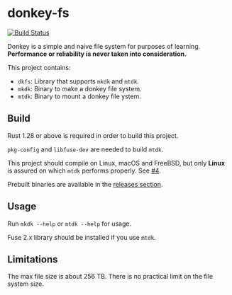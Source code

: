 # donkey-fs

[![Build Status](https://travis-ci.org/sticnarf/donkey-fs.svg?branch=master)](https://travis-ci.org/sticnarf/donkey-fs)

Donkey is a simple and naive file system for purposes of learning.
**Performance or reliability is never taken into consideration.**

This project contains:

* `dkfs`: Library that supports `mkdk` and `mtdk`.
* `mkdk`: Binary to make a donkey file system.
* `mtdk`: Binary to mount a donkey file ystem.

## Build

Rust 1.28 or above is required in order to build this project.

`pkg-config` and `libfuse-dev` are needed to build `mtdk`.

This project should compile on Linux, macOS and FreeBSD,
but only **Linux** is assured on which `mtdk` performs properly.
See [#4](https://github.com/sticnarf/donkey-fs/issues/4).

Prebuilt binaries are available in the [releases section](https://github.com/sticnarf/donkey-fs/releases).

## Usage

Run `mkdk --help` or `mtdk --help` for usage.

Fuse 2.x library should be installed if you use `mtdk`.

## Limitations

The max file size is about 256 TB. There is no practical limit on the file system size.